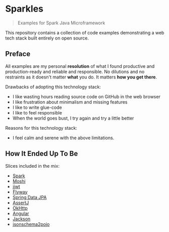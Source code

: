 # Sparkles

> Examples for Spark Java Microframework

This repository contains a collection of code examples demonstrating a web tech stack built entirely on open source.

## Preface

All examples are my personal **resolution** of what I found productive and production-ready and reliable and responsible.
No dilutions and no restraints as it doesn't matter **what** you do.
It matters **how you get there**.

Drawbacks of adopting this technology stack:

 - I like wasting hours reading source code on GitHub in the web browser
 - I like frustration about minimalism and missing features
 - I like to write glue-code
 - I like to feel responsible
 - When the world goes bust, I try again and try a little better

Reasons for this technology stack:

 - I feel calm and serene with the above limitations.


## How It Ended Up To Be

Slices included in the mix:

 - [Spark](http://sparkjava.com/documentation#getting-started)
 - [Moshi](https://github.com/square/moshi)
 - [jjwt](https://github.com/jwtk/jjwt#quickstart)
 - [Flyway](https://flywaydb.org/documentation/migrations#versioned-migrations)
 - [Spring Data JPA](https://docs.spring.io/spring-data/jpa/docs/current/reference/html/)
 - [AssertJ](http://joel-costigliola.github.io/assertj/index.html)
 - [OkHttp](https://github.com/square/okhttp/wiki/Recipes)
 - [Angular](http://angular.io/)
 - [Jackson](https://github.com/FasterXML)
 - [jsonschema2pojo](http://www.jsonschema2pojo.org/)
